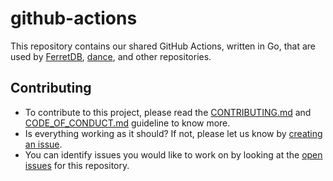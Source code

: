 # github-actions

This repository contains our shared GitHub Actions, written in Go,
that are used by [FerretDB](https://github.com/FerretDB/FerretDB),
[dance](https://github.com/FerretDB/dance),
and other repositories.

## Contributing

* To contribute to this project, please read the [CONTRIBUTING.md](https://github.com/FerretDB/github-actions/blob/main/CONTRIBUTING.md) 
and [CODE_OF_CONDUCT.md](https://github.com/FerretDB/FerretDB/blob/main/CODE_OF_CONDUCT.md) guideline to know more.
* Is everything working as it should?
If not, please let us know by [creating an issue](https://github.com/FerretDB/github-actions/issues/new/choose).
* You can identify issues you would like to work on by looking at the [open issues](https://github.com/FerretDB/github-actions/issues) for this repository.
